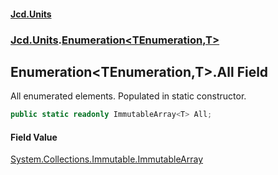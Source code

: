 #### [Jcd.Units](index 'index')
### [Jcd.Units](Jcd.Units 'Jcd.Units').[Enumeration&lt;TEnumeration,T&gt;](Enumeration_TEnumeration,T_ 'Jcd.Units.Enumeration<TEnumeration,T>')

## Enumeration<TEnumeration,T>.All Field

All enumerated elements. Populated in static constructor.

```csharp
public static readonly ImmutableArray<T> All;
```

#### Field Value
[System.Collections.Immutable.ImmutableArray](https://docs.microsoft.com/en-us/dotnet/api/System.Collections.Immutable.ImmutableArray 'System.Collections.Immutable.ImmutableArray')